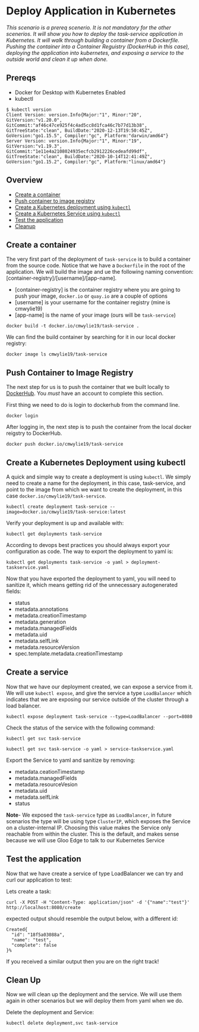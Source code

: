 # Deploy Application in Kubernetes

_This scenario is a prereq scenerio. It is not mandatory for the other scenerios. It will show you how to deploy the task-service application in Kubernetes. It will walk through building a container from a Dockerfile. Pushing the container into a Container Reguistry (DockerHub in this case), deploying the application into kubernetes, and exposing a service to the outside world and clean it up when done._

## Prereqs

- Docker for Desktop with Kubernetes Enabled
- kubectl


```
$ kubectl version
Client Version: version.Info{Major:"1", Minor:"20", GitVersion:"v1.20.0", GitCommit:"af46c47ce925f4c4ad5cc8d1fca46c7b77d13b38", GitTreeState:"clean", BuildDate:"2020-12-13T19:50:45Z", GoVersion:"go1.15.5", Compiler:"gc", Platform:"darwin/amd64"}
Server Version: version.Info{Major:"1", Minor:"19", GitVersion:"v1.19.3", GitCommit:"1e11e4a2108024935ecfcb2912226cedeafd99df", GitTreeState:"clean", BuildDate:"2020-10-14T12:41:49Z", GoVersion:"go1.15.2", Compiler:"gc", Platform:"linux/amd64"}
```

## Overview

- [Create a container](#create-a-container)
- [Push container to image registry](#push-container-to-image-registry) 
- [Create a Kubernetes deployment using `kubectl`](#create-a-kubernetes-deployment-using-kubectl)
- [Create a Kubernetes Service using `kubectl`](#create-a-kubernetes-service-using-kubectl)
- [Test the application](#test-the-application)
- [Cleanup](#cleanup)

## Create a container

The very first part of the deployment of `task-service` is to build a container from the source code. Notice that we have a `Dockerfile` in the root of the application. We will build the image and ue the following naming convention: [container-registry]/[username]/[app-name].

- [container-registry] is the container registry where you are going to push your image, `docker.io` or `quay.io` are a couple of options
- [username] is your username for the container registry (mine is cmwylie19)
- [app-name] is the name of your image (ours will be `task-service`)

```
docker build -t docker.io/cmwylie19/task-service .
```

We can find the build container by searching for it in our local docker registry:
```
docker image ls cmwylie19/task-service
```

## Push Container to Image Registry
The next step for us is to push the container that we built locally to [DockerHub](hub.docker.com). You *must* have an account to complete this section.  

First thing we need to do is login to dockerhub from the command line.
```
docker login 
```

After logging in, the next step is to push the container from the local docker reigstry to DockerHub.

```
docker push docker.io/cmwylie19/task-service 
```


## Create a Kubernetes Deployment using kubectl
A quick and simple way to create a deployment is using `kubectl`. 
We simply need to create a name for the deployment, in this case, task-service, and point to the image from which we want to create the deployment, in this case `docker.io/cmwylie19/task-service`.

```
kubectl create deployment task-service --image=docker.io/cmwylie19/task-service:latest
```

Verify your deployment is up and available with:

```
kubectl get deployments task-service
```

According to devops best practices you should always export your configuration as code. The way to export the deployment to yaml is:

```
kubectl get deployments task-service -o yaml > deployment-taskservice.yaml
```

Now that you have exported the deployment to yaml, you will need to sanitize it, which means getting rid of the unnecessary autogenerated fields:
- status
- metadata.annotations
- metadata.creationTimestamp
- metadata.generation
- metadata.managedFields
- metadata.uid
- metadata.selfLink
- metadata.resourceVersion
- spec.template.metadata.creationTimestamp




## Create a service

Now that we have our deployment created, we can expose a service from it. We will use `kubectl expose`, and give the service a type `LoadBalancer` which indicates that we are exposing our service outside of the cluster through a load balancer.

```
kubectl expose deployment task-service --type=LoadBalancer --port=8080
```

Check the status of the service with the following command:

```
kubectl get svc task-service
```

```
kubectl get svc task-service -o yaml > service-taskservice.yaml
```
Export the Service to yaml and sanitize by removing:
- metadata.ceationTimestamp
- metadata.managedFields
- metadata.resourceVesion
- metadata.uid
- metadata.selfLink
- status 

**Note**- We exposed the `task-service` type as `LoadBalancer`, in future scenarios the type will be using type `ClusterIP`, which exposes the Service on a cluster-internal IP. Choosing this value makes the Service only reachable from within the cluster. This is the default, and makes sense because we will use Gloo Edge to talk to our Kubernetes Service

## Test the application

Now that we have create a service of type LoadBalancer we can try and curl our application to test:

Lets create a task:

```
curl -X POST -H "Content-Type: application/json" -d '{"name":"test"}' http://localhost:8080/create
```
expected output should resemble the output below, with a different id:
```
Created{
  "id": "18f5a03088a",
  "name": "test",
  "complete": false
}%  
```

If you received a similar output then you are on the right track! 

## Clean Up

Now we will clean up the deployment and the service. We will use them again in other scenarios but we will deploy them from yaml when we do.

Delete the deployment and Service:

```
kubectl delete deployment,svc task-service
```
